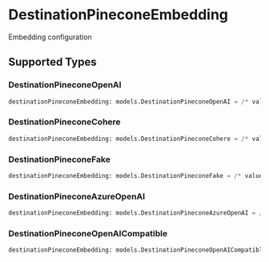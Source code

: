 # DestinationPineconeEmbedding

Embedding configuration


## Supported Types

### DestinationPineconeOpenAI

```python
destinationPineconeEmbedding: models.DestinationPineconeOpenAI = /* values here */
```

### DestinationPineconeCohere

```python
destinationPineconeEmbedding: models.DestinationPineconeCohere = /* values here */
```

### DestinationPineconeFake

```python
destinationPineconeEmbedding: models.DestinationPineconeFake = /* values here */
```

### DestinationPineconeAzureOpenAI

```python
destinationPineconeEmbedding: models.DestinationPineconeAzureOpenAI = /* values here */
```

### DestinationPineconeOpenAICompatible

```python
destinationPineconeEmbedding: models.DestinationPineconeOpenAICompatible = /* values here */
```

